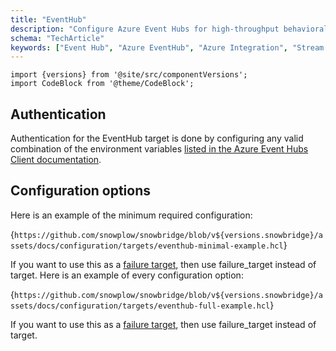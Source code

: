 ```yaml
---
title: "EventHub"
description: "Configure Azure Event Hubs for high-throughput behavioral event streaming using Snowbridge forwarding."
schema: "TechArticle"
keywords: ["Event Hub", "Azure EventHub", "Azure Integration", "Stream Export", "Message Queue", "Event Streaming"]
---
```


```mdx-code-block
import {versions} from '@site/src/componentVersions';
import CodeBlock from '@theme/CodeBlock';
```

## Authentication

Authentication for the EventHub target is done by configuring any valid combination of the environment variables [listed in the Azure Event Hubs Client documentation](https://pkg.go.dev/github.com/Azure/azure-event-hubs-go#NewHubWithNamespaceNameAndEnvironment).

## Configuration options

Here is an example of the minimum required configuration:

<CodeBlock language="hcl" reference>{`
https://github.com/snowplow/snowbridge/blob/v${versions.snowbridge}/assets/docs/configuration/targets/eventhub-minimal-example.hcl
`}</CodeBlock>

If you want to use this as a [failure target](/docs/destinations/forwarding-events/snowbridge/concepts/failure-model/index.md#failure-targets), then use failure_target instead of target.
Here is an example of every configuration option:

<CodeBlock language="hcl" reference>{`
https://github.com/snowplow/snowbridge/blob/v${versions.snowbridge}/assets/docs/configuration/targets/eventhub-full-example.hcl
`}</CodeBlock>

If you want to use this as a [failure target](/docs/destinations/forwarding-events/snowbridge/concepts/failure-model/index.md#failure-targets), then use failure_target instead of target.

